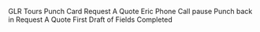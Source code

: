 GLR Tours Punch Card
Request A Quote
Eric Phone Call pause
Punch back in
Request A Quote First Draft of Fields Completed
